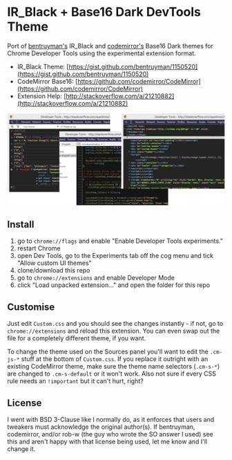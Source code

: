 IR_Black + Base16 Dark DevTools Theme
================================

Port of [bentruyman's](https://github.com/bentruyman) IR_Black and [codemirror's](https://github.com/codemirror) Base16 Dark themes for Chrome Developer Tools using the experimental extension format.

* IR_Black Theme: [https://gist.github.com/bentruyman/1150520](https://gist.github.com/bentruyman/1150520)
* CodeMirror Base16: [https://github.com/codemirror/CodeMirror](https://github.com/codemirror/CodeMirror)
* Extension Help: [http://stackoverflow.com/a/21210882](http://stackoverflow.com/a/21210882)

![Screenshot](img/screenshot.png)

## Install ##

1. go to `chrome://flags` and enable "Enable Developer Tools experiments."
2. restart Chrome
3. open Dev Tools, go to the Experiments tab off the cog menu and tick "Allow custom UI themes"
4. clone/download this repo
5. go to `chrome://extensions` and enable Developer Mode
6. click "Load unpacked extension..." and open the folder for this repo

## Customise ##

Just edit `Custom.css` and you should see the changes instantly - if not, go to `chrome://extensions` and reload this extension. You can even swap out the file for a completely different theme, if you want.

To change the theme used on the Sources panel you'll want to edit the `.cm-js-*` stuff at the bottom of `Custom.css`. If you replace it outright with an existing CodeMirror theme, make sure the theme name selectors (`.cm-s-*`) are changed to `.cm-s-default` or it won't work. Also not sure if every CSS rule needs an `!important` but it can't hurt, right?

## License ##

I went with BSD 3-Clause like I normally do, as it enforces that users and tweakers must acknowledge the original author(s). If bentruyman, codemirror, and/or rob-w (the guy who wrote the SO answer I used) see this and aren't happy with that license being used, let me know and I'll change it.

